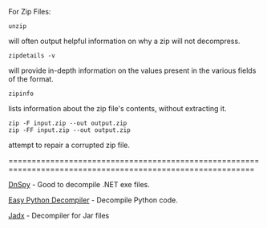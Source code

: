 
For Zip Files:

    unzip 
    
will often output helpful information on why a zip will not decompress.

    zipdetails -v 
    
will provide in-depth information on the values present in the various fields of the format.

    zipinfo 
    
lists information about the zip file's contents, without extracting it.

    zip -F input.zip --out output.zip 
    zip -FF input.zip --out output.zip 
    
attempt to repair a corrupted zip file.

===========================================================================================================

[DnSpy](https://github.com/0xd4d/dnSpy) - Good to decompile .NET exe files.

[Easy Python Decompiler](https://sourceforge.net/projects/easypythondecompiler/) - Decompile Python code.

[Jadx](https://github.com/skylot/jadx) - Decompiler for Jar files
